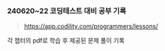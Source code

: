 ### 240620~22 코딩테스트 대비 공부 기록

> https://app.codility.com/programmers/lessons/

각 챕터의 pdf로 학습 후 제공된 문제 풀이 기록
